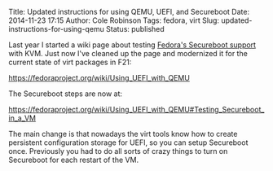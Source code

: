 Title: Updated instructions for using QEMU, UEFI, and Secureboot
Date: 2014-11-23 17:15
Author: Cole Robinson
Tags: fedora, virt
Slug: updated-instructions-for-using-qemu
Status: published

Last year I started a wiki page about testing [Fedora's Secureboot support](https://fedoraproject.org/wiki/Secureboot) with KVM. Just now I've cleaned up the page and modernized it for the current state of virt packages in F21:

<https://fedoraproject.org/wiki/Using_UEFI_with_QEMU>

The Secureboot steps are now at:

<https://fedoraproject.org/wiki/Using_UEFI_with_QEMU#Testing_Secureboot_in_a_VM>

The main change is that nowadays the virt tools know how to create persistent configuration storage for UEFI, so you can setup Secureboot once. Previously you had to do all sorts of crazy things to turn on Secureboot for each restart of the VM.
